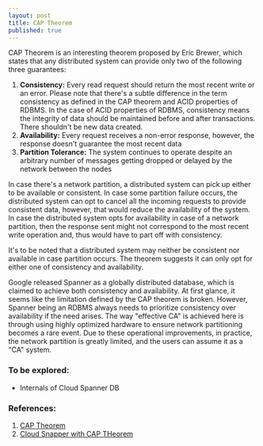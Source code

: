 ```yaml
---
layout: post
title: CAP Theorem
published: true
---
```



CAP Theorem is an interesting theorem proposed by Eric Brewer, which states that any distributed system can provide only two of the following three guarantees:
1. **Consistency:** Every read request should return the most recent write or an error.
Please note that there's a subtle difference in the term consistency as defined in the CAP theorem and ACID properties of RDBMS. In the case of ACID properties of RDBMS, consistency means the integrity of data should be maintained before and after transactions. There shouldn't be new data created. 
2. **Availability:** Every request receives a non-error response, however, the response doesn't guarantee the most recent data
3. **Partition Tolerance:** The system continues to operate despite an arbitrary number of messages getting dropped or delayed by the network between the nodes

In case there's a network partition, a distributed system can pick up either to be available or consistent. In case some partition failure occurs, the distributed system can opt to cancel all the incoming requests to provide consistent data, however, that would reduce the availability of the system. In case the distributed system opts for availability in case of a network partition, then the response sent might not correspond to the most recent write operation and, thus would have to part off with consistency.

It's to be noted that a distributed system may neither be consistent nor available in case partition occurs. The theorem suggests it can only opt for either one of consistency and availability.

Google released Spanner as a globally distributed database, which is claimed to achieve both consistency and availability. At first glance, it seems like the limitation defined by the CAP theorem is broken. However, Spanner being an RDBMS always needs to prioritize consistency over availability if the need arises. The way "effective CA" is achieved here is through using highly optimized hardware to ensure network partitioning becomes a rare event. Due to these operational improvements, in practice, the network partition is greatly limited, and the users can assume it as a "CA" system.


### To be explored:
- Internals of Cloud Spanner DB


### References:
1. [CAP Theorem](https://en.wikipedia.org/wiki/CAP_theorem)
2. [Cloud Snapper with CAP THeorem](https://cloud.google.com/blog/products/databases/inside-cloud-spanner-and-the-cap-theorem)
